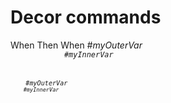 # Decor commands

<div print="true">
    <e:summary title="Custom title"/>
    <e:given>
        <e:set var="myOuterVar" value="{{now}}"/>
    </e:given>
    <e:when>When</e:when>
    <e:then>Then</e:then>
    <e:example name="Some example 1">
        <e:given>
            <e:set var="myInnerVar" value="{{now}}"/>
        </e:given>
        <e:when>When</e:when>
        <e:then>
            <var>#myOuterVar</var><code c:echo="#myOuterVar"/>
            <var>#myInnerVar</var><code c:echo="#myInnerVar"/>
        </e:then>
    </e:example>
    <e:example name="Some example 2"/>
    <var>#myOuterVar</var><code c:echo="#myOuterVar"/>
    <var>#myInnerVar</var><code c:echo="#myInnerVar"/>
</div>